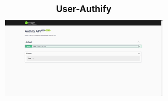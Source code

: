 <a name="readme-top"></a>
<h1 align="center">User-Authify</h1>

  <a href="[https://github.com/Flaviojcf/user-authify](https://github.com/Flaviojcf/user-authify)">
      <img src="user-authify.png" alt="Logo"/>
  </a>
